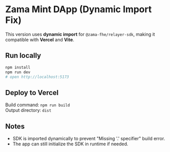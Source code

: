 # Zama Mint DApp (Dynamic Import Fix)

This version uses **dynamic import** for `@zama-fhe/relayer-sdk`, making it compatible with **Vercel** and **Vite**.

## Run locally

```bash
npm install
npm run dev
# open http://localhost:5173
```

## Deploy to Vercel

Build command: `npm run build`  
Output directory: `dist`

## Notes
- SDK is imported dynamically to prevent "Missing '.' specifier" build error.
- The app can still initialize the SDK in runtime if needed.
